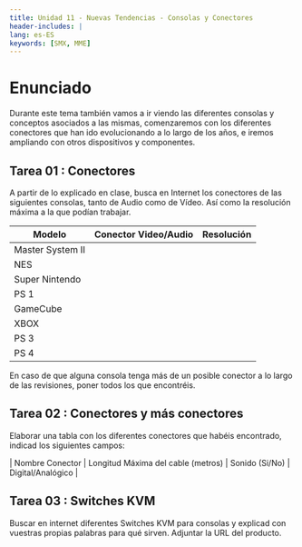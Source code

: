 ```yaml
---
title: Unidad 11 - Nuevas Tendencias - Consolas y Conectores
header-includes: |
lang: es-ES
keywords: [SMX, MME]
---
```


# Enunciado

Durante este tema también vamos a ir viendo las diferentes consolas y conceptos asociados a las mismas, comenzaremos con los diferentes conectores que han ido evolucionando a lo largo de los años, e iremos ampliando con otros dispositivos y componentes.

## Tarea 01 : Conectores

A partir de lo explicado en clase, busca en Internet los conectores de las siguientes consolas, tanto de Audio como de Vídeo. Así como la resolución máxima a la que podían trabajar.

| Modelo            | Conector Video/Audio | Resolución      |
|-------------------|-----------------|----------------------|
| Master System II  | | |
| NES   | | |
| Super Nintendo  | | |
| PS 1  | | |
| GameCube  | | |
| XBOX  | | |
| PS 3  | | |
| PS 4  | | |

En caso de que alguna consola tenga más de un posible conector a lo largo de las revisiones, poner todos los que encontréis.


## Tarea 02 : Conectores y más conectores

Elaborar una tabla con los diferentes conectores que habéis encontrado, indicad los siguientes campos:

| Nombre Conector | Longitud Máxima del cable (metros)  | Sonido (Si/No) | Digital/Analógico |

## Tarea 03 : Switches KVM 

Buscar en internet diferentes Switches KVM para consolas y explicad con vuestras propias palabras para qué sirven. 
Adjuntar la URL del producto.

